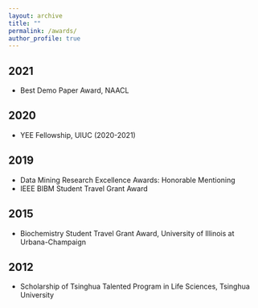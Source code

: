 ```yaml
---
layout: archive
title: ""
permalink: /awards/
author_profile: true
---
```


## 2021
- Best Demo Paper Award, NAACL

## 2020
- YEE Fellowship, UIUC (2020-2021)

## 2019
- Data Mining Research Excellence Awards: Honorable Mentioning
- IEEE BIBM Student Travel Grant Award

## 2015
- Biochemistry Student Travel Grant Award, University of Illinois at Urbana-Champaign

## 2012
- Scholarship of Tsinghua Talented Program in Life Sciences, Tsinghua University
